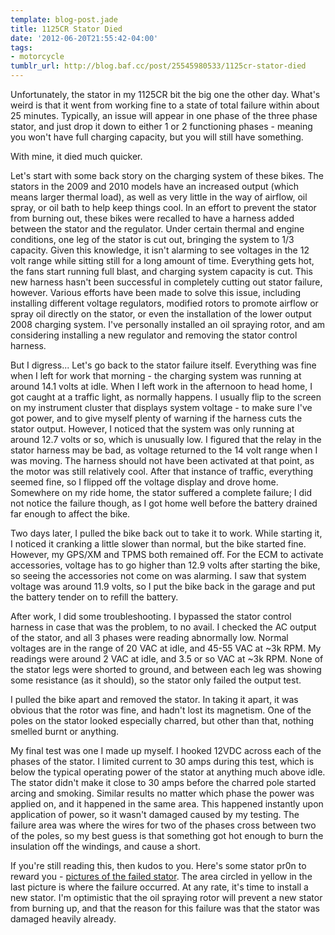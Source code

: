 ```yaml
---
template: blog-post.jade
title: 1125CR Stator Died
date: '2012-06-20T21:55:42-04:00'
tags:
- motorcycle
tumblr_url: http://blog.baf.cc/post/25545980533/1125cr-stator-died
---
```

Unfortunately, the stator in my 1125CR bit the big one the other day. What's weird is that it went from working fine to a state of total failure within about 25 minutes. Typically, an issue will appear in one phase of the three phase stator, and just drop it down to either 1 or 2 functioning phases - meaning you won't have full charging capacity, but you will still have something.

With mine, it died much quicker.

Let's start with some back story on the charging system of these bikes. The stators in the 2009 and 2010 models have an increased output (which means larger thermal load), as well as very little in the way of airflow, oil spray, or oil bath to help keep things cool. In an effort to prevent the stator from burning out, these bikes were recalled to have a harness added between the stator and the regulator. Under certain thermal and engine conditions, one leg of the stator is cut out, bringing the system to 1/3 capacity. Given this knowledge, it isn't alarming to see voltages in the 12 volt range while sitting still for a long amount of time. Everything gets hot, the fans start running full blast, and charging system capacity is cut. This new harness hasn't been successful in completely cutting out stator failure, however. Various efforts have been made to solve this issue, including installing different voltage regulators, modified rotors to promote airflow or spray oil directly on the stator, or even the installation of the lower output 2008 charging system. I've personally installed an oil spraying rotor, and am considering installing a new regulator and removing the stator control harness.

But I digress... Let's go back to the stator failure itself. Everything was fine when I left for work that morning - the charging system was running at around 14.1 volts at idle. When I left work in the afternoon to head home, I got caught at a traffic light, as normally happens. I usually flip to the screen on my instrument cluster that displays system voltage - to make sure I've got power, and to give myself plenty of warning if the harness cuts the stator output. However, I noticed that the system was only running at around 12.7 volts or so, which is unusually low. I figured that the relay in the stator harness may be bad, as voltage returned to the 14 volt range when I was moving. The harness should not have been activated at that point, as the motor was still relatively cool. After that instance of traffic, everything seemed fine, so I flipped off the voltage display and drove home. Somewhere on my ride home, the stator suffered a complete failure; I did not notice the failure though, as I got home well before the battery drained far enough to affect the bike.

Two days later, I pulled the bike back out to take it to work. While starting it, I noticed it cranking a little slower than normal, but the bike started fine. However, my GPS/XM and TPMS both remained off. For the ECM to activate accessories, voltage has to go higher than 12.9 volts after starting the bike, so seeing the accessories not come on was alarming. I saw that system voltage was around 11.9 volts, so I put the bike back in the garage and put the battery tender on to refill the battery.

After work, I did some troubleshooting. I bypassed the stator control harness in case that was the problem, to no avail. I checked the AC output of the stator, and all 3 phases were reading abnormally low. Normal voltages are in the range of 20 VAC at idle, and 45-55 VAC at ~3k RPM. My readings were around 2 VAC at idle, and 3.5 or so VAC at ~3k RPM. None of the stator legs were shorted to ground, and between each leg was showing some resistance (as it should), so the stator only failed the output test.

I pulled the bike apart and removed the stator. In taking it apart, it was obvious that the rotor was fine, and hadn't lost its magnetism. One of the poles on the stator looked especially charred, but other than that, nothing smelled burnt or anything.

My final test was one I made up myself. I hooked 12VDC across each of the phases of the stator. I limited current to 30 amps during this test, which is below the typical operating power of the stator at anything much above idle. The stator didn't make it close to 30 amps before the charred pole started arcing and smoking. Similar results no matter which phase the power was applied on, and it happened in the same area. This happened instantly upon application of power, so it wasn't damaged caused by my testing. The failure area was where the wires for two of the phases cross between two of the poles, so my best guess is that something got hot enough to burn the insulation off the windings, and cause a short.

If you're still reading this, then kudos to you. Here's some stator pr0n to reward you - [pictures of the failed stator](https://www.dropbox.com/sh/s0ua3zgw0fk64wx/xx2xHp5KQP). The area circled in yellow in the last picture is where the failure occurred. At any rate, it's time to install a new stator. I'm optimistic that the oil spraying rotor will prevent a new stator from burning up, and that the reason for this failure was that the stator was damaged heavily already.